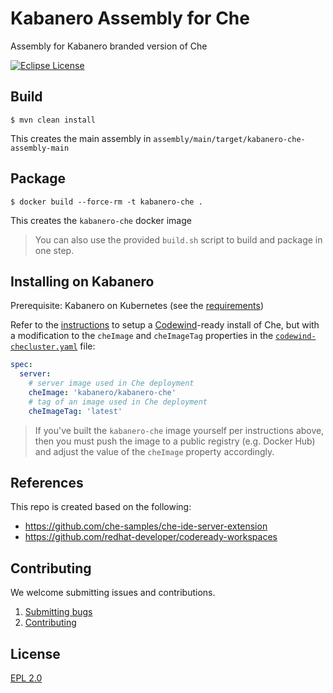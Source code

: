 # Kabanero Assembly for Che

Assembly for Kabanero branded version of Che

[![Eclipse License](https://img.shields.io/badge/license-Eclipse-brightgreen.svg)](https://www.eclipse.org/legal/epl-2.0/)

## Build

`$ mvn clean install`

This creates the main assembly in `assembly/main/target/kabanero-che-assembly-main`

## Package

`$ docker build --force-rm -t kabanero-che .`

This creates the `kabanero-che` docker image

> You can also use the provided `build.sh` script to build and package in one step.

## Installing on Kabanero

Prerequisite: Kabanero on Kubernetes (see the [requirements](https://github.com/kabanero-io/roadmap/blob/master/README.md#kabanero-foundation-in-a-kubernetes-cluster-prerequisites))

Refer to the [instructions](https://www.eclipse.org/codewind/installoncloud.html) to setup a [Codewind](https://codewind.dev)-ready install of Che, but with a modification to the `cheImage` and `cheImageTag` properties in the [`codewind-checluster.yaml`](https://github.com/eclipse/codewind-che-plugin/blob/master/setup/install_che/che-operator/codewind-checluster.yaml) file:

```yaml
spec:
  server:
    # server image used in Che deployment
    cheImage: 'kabanero/kabanero-che'
    # tag of an image used in Che deployment
    cheImageTag: 'latest'
```

> If you've built the `kabanero-che` image yourself per instructions above, then you must push the image to a public registry (e.g. Docker Hub) and adjust the value of the `cheImage` property accordingly.

## References

This repo is created based on the following:

- https://github.com/che-samples/che-ide-server-extension
- https://github.com/redhat-developer/codeready-workspaces

## Contributing

We welcome submitting issues and contributions.

1. [Submitting bugs](https://github.com/kabanero-io/kabanero-che/issues)
2. [Contributing](CONTRIBUTING.md)

## License

[EPL 2.0](https://www.eclipse.org/legal/epl-2.0/)
